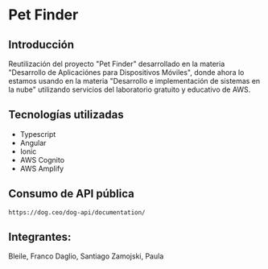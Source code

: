 # Pet Finder

## Introducción
Reutilización del proyecto "Pet Finder" desarrollado en la materia "Desarrollo de Aplicaciónes para Dispositivos Móviles", donde ahora lo estamos usando en la materia "Desarrollo e implementación de sistemas en la nube" utilizando servicios del laboratorio gratuito y educativo de AWS.

## Tecnologías utilizadas
* Typescript
* Angular
* Ionic
* AWS Cognito
* AWS Amplify

## Consumo de API pública
`https://dog.ceo/dog-api/documentation/` 

## Integrantes:
Bleile, Franco
Daglio, Santiago
Zamojski, Paula

